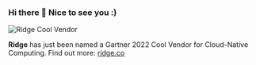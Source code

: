 ### Hi there 👋 Nice to see you :)

![Ridge Cool Vendor](https://user-images.githubusercontent.com/3925474/207578914-c79af9a1-9ece-471c-90e3-9fa078e83d69.png)

**Ridge** has just been named a Gartner 2022 Cool Vendor for Cloud-Native Computing. 
Find out more: [ridge.co](https://www.ridge.co/)
